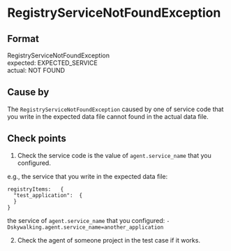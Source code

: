 # RegistryServiceNotFoundException

## Format 
RegistryServiceNotFoundException<br/>
expected: EXPECTED_SERVICE<br/>
actual:   NOT FOUND

## Cause by
The `RegistryServiceNotFoundException` caused by one of service code that you write in the expected data file 
cannot found in the actual data file.


## Check points
1. Check the service code is the value of  `agent.service_name` that you configured.

e.g.,
the service that you write in the expected data file:  
```
registryItems:   {
  "test_application":  {
  }
}
```
the service of  `agent.service_name` that you configured: 
`-Dskywalking.agent.service_name=another_application`

2. Check the agent of someone project in the test case if it works.